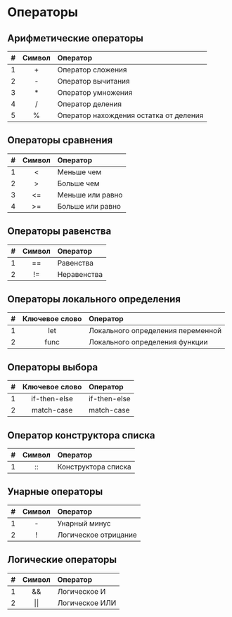 # Операторы

## Арифметические операторы

| # | Символ | Оператор |
| :--- | :---: | :--- |
| 1 | + | Оператор сложения |
| 2 | - | Оператор вычитания |
| 3 | * | Оператор умножения |
| 4 | / | Оператор деления |
| 5 | % | Оператор нахождения остатка от деления |

## Операторы сравнения

| # | Символ | Оператор |
| :--- | :---: | :--- |
| 1 | < | Меньше чем |
| 2 | > | Больше чем |
| 3 | <= | Меньше или равно |
| 4 | >= | Больше или равно |

## Операторы равенства

| # | Символ | Оператор |
| :--- | :---: | :--- |
| 1 | == | Равенства |
| 2 | != | Неравенства |

## Операторы локального определения

| # | Ключевое слово | Оператор |
| :--- | :---: | :--- |
| 1 | let | Локального определения переменной |
| 2 | func | Локального определения функции |

## Операторы выбора

| # | Ключевое слово | Оператор |
| :--- | :---: | :--- |
| 1 | if-then-else | if-then-else |
| 2 | match-case | match-case |

## Оператор конструктора списка

| # | Символ | Оператор |
| :--- | :---: | :--- |
| 1 | :: | Конструктора списка |

## Унарные операторы

| # | Символ | Оператор |
| :--- | :---: | :--- |
| 1 | - | Унарный минус |
| 2 | ! | Логическое отрицание |

## Логические операторы

| # | Символ | Оператор |
| :--- | :---: | :--- |
| 1 | && | Логическое И |
| 2 | &#124;&#124; | Логическое ИЛИ |

